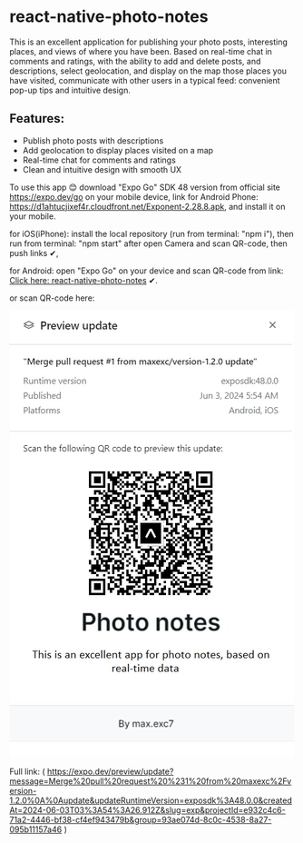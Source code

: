 # react-native-photo-notes

This is an excellent application for publishing your photo posts, interesting places, and views of where you have been. Based on real-time chat in comments and ratings, with the ability to add and delete posts, and descriptions, select geolocation, and display on the map those places you have visited, communicate with other users in a typical feed: convenient pop-up tips and intuitive design.

## Features:
- Publish photo posts with descriptions
- Add geolocation to display places visited on a map
- Real-time chat for comments and ratings
- Clean and intuitive design with smooth UX

To use this app 😊 download "Expo Go" SDK 48 version from official site https://expo.dev/go on your mobile device, link for Android Phone: https://d1ahtucjixef4r.cloudfront.net/Exponent-2.28.8.apk, and install it on your mobile.

for iOS(iPhone):
install the local repository (run from terminal: "npm i"), then run from terminal: "npm start" after open Camera and scan QR-code, then push links ✔,

for Android:
open "Expo Go" on your device and scan QR-code from link:
[Click here: react-native-photo-notes](https://expo.dev/preview/update?message=Merge%20pull%20request%20%231%20from%20maxexc%2Fversion-1.2.0%0A%0Aupdate&updateRuntimeVersion=exposdk%3A48.0.0&createdAt=2024-06-03T03%3A54%3A26.912Z&slug=exp&projectId=e932c4c6-71a2-4446-bf38-cf4ef943479b&group=93ae074d-8c0c-4538-8a27-095b11157a46) ✔.

or scan QR-code here:

![QR-code for Android](https://github.com/maxexc/react-native-photo-notes/blob/main/assets/Update_SDK48.jpg)

Full link: ( https://expo.dev/preview/update?message=Merge%20pull%20request%20%231%20from%20maxexc%2Fversion-1.2.0%0A%0Aupdate&updateRuntimeVersion=exposdk%3A48.0.0&createdAt=2024-06-03T03%3A54%3A26.912Z&slug=exp&projectId=e932c4c6-71a2-4446-bf38-cf4ef943479b&group=93ae074d-8c0c-4538-8a27-095b11157a46 )

